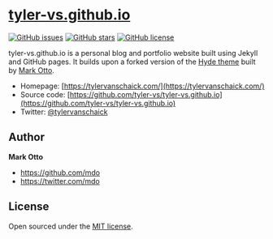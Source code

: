 # [tyler-vs.github.io](https://tylervanschaick.com)

[![GitHub issues](https://img.shields.io/github/issues/tyler-vs/tyler-vs.github.io)](https://github.com/tyler-vs/tyler-vs.github.io/issues)
[![GitHub stars](https://img.shields.io/github/stars/tyler-vs/tyler-vs.github.io)](https://github.com/tyler-vs/tyler-vs.github.io/stargazers)
[![GitHub license](https://img.shields.io/github/license/tyler-vs/tyler-vs.github.io)](https://github.com/tyler-vs/tyler-vs.github.io/blob/master/LICENSE.md)

tyler-vs.github.io is a personal blog and portfolio website built using Jekyll and GitHub pages. It builds upon a forked version of the [Hyde theme](https://github.com/poole/hyde) built by [Mark Otto](https://github.com/mdo).

- Homepage: [https://tylervanschaick.com/](https://tylervanschaick.com/)
- Source code: [https://github.com/tyler-vs/tyler-vs.github.io](https://github.com/tyler-vs/tyler-vs.github.io)
- Twitter: [@tylervanschaick](https://twitter.com/tylervanschaick)

## Author

**Mark Otto**
- <https://github.com/mdo>
- <https://twitter.com/mdo>

## License

Open sourced under the [MIT license](LICENSE.md).
